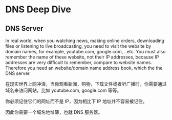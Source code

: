# DNS Deep Dive


## DNS Server

In real world, when you watching news, making online orders, downloading files or listening to live broadcasting, you need to visit the website by domain names, for example, youtube.com, google.com, ..etc. You must also remember the name of these website, not their IP addresses, because IP addresses are very difficult to remember, compare to website names. Therefore you need an website/domain name address book, which the the DNS server.


在现实世界上网冲浪，当你观看新闻，购物，下载文件或者听广播时，你需要通过域名来访问网站，比如 youtube.com, google.com 等等。

你必须记住它们的网址而不是 IP，因为相比下 IP 地址并不容易被记住。

因此你需要一个域名地址簿，也就 DNS 服务器。